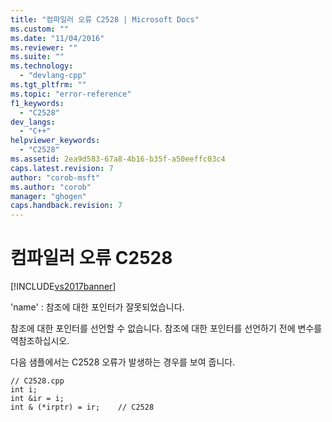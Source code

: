 ```yaml
---
title: "컴파일러 오류 C2528 | Microsoft Docs"
ms.custom: ""
ms.date: "11/04/2016"
ms.reviewer: ""
ms.suite: ""
ms.technology: 
  - "devlang-cpp"
ms.tgt_pltfrm: ""
ms.topic: "error-reference"
f1_keywords: 
  - "C2528"
dev_langs: 
  - "C++"
helpviewer_keywords: 
  - "C2528"
ms.assetid: 2ea9d583-67a8-4b16-b35f-a50eeffc03c4
caps.latest.revision: 7
author: "corob-msft"
ms.author: "corob"
manager: "ghogen"
caps.handback.revision: 7
---
```

# 컴파일러 오류 C2528
[!INCLUDE[vs2017banner](../../assembler/inline/includes/vs2017banner.md)]

'name' : 참조에 대한 포인터가 잘못되었습니다.  
  
 참조에 대한 포인터를 선언할 수 없습니다.  참조에 대한 포인터를 선언하기 전에 변수를 역참조하십시오.  
  
 다음 샘플에서는 C2528 오류가 발생하는 경우를 보여 줍니다.  
  
```  
// C2528.cpp  
int i;  
int &ir = i;  
int & (*irptr) = ir;    // C2528  
```